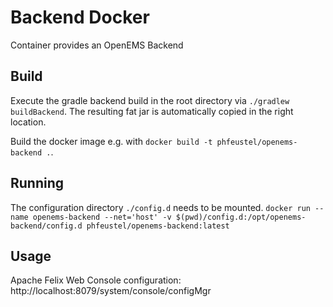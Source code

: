 # Backend Docker

Container provides an OpenEMS Backend

## Build
Execute the gradle backend build in the root directory via `./gradlew buildBackend`. The resulting fat jar is automatically copied in the right location.

Build the docker image e.g. with `docker build -t phfeustel/openems-backend .`.

## Running
The configuration directory `./config.d` needs to be mounted.
`docker run --name openems-backend --net='host' -v $(pwd)/config.d:/opt/openems-backend/config.d phfeustel/openems-backend:latest`

## Usage
Apache Felix Web Console configuration: http://localhost:8079/system/console/configMgr
